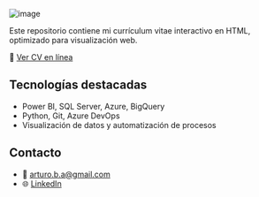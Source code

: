 ![image](https://github.com/user-attachments/assets/5f7fe666-6be3-4f55-a117-cc786befd99e)


Este repositorio contiene mi currículum vitae interactivo en HTML, optimizado para visualización web.

🔗 [Ver CV en línea](https://arturobritezadaime.github.io/cv-arturo-britez/)

## Tecnologías destacadas
- Power BI, SQL Server, Azure, BigQuery
- Python, Git, Azure DevOps
- Visualización de datos y automatización de procesos

## Contacto
- 📧 arturo.b.a@gmail.com  
- 🌐 [LinkedIn](https://linkedin.com/in/arturo-britez)
